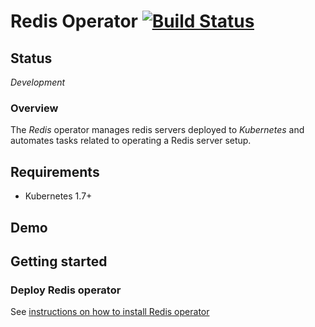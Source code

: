 # Redis Operator [![Build Status](https://travis-ci.org/jw-s/redis-operator.svg?branch=master)](https://travis-ci.org/jw-s/redis-operator) 

## Status

*Development*

### Overview

The *Redis* operator manages redis servers deployed to *Kubernetes* and automates tasks related to operating a Redis server setup.

## Requirements

- Kubernetes 1.7+

## Demo

## Getting started

### Deploy Redis operator

See [instructions on how to install Redis operator](helm/redis-operator/README.md)